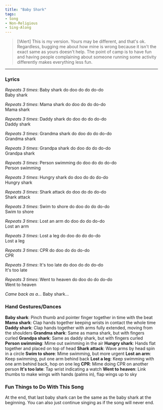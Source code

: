 ```yaml
---
title: "Baby Shark"
tags:
- Song
- Non-Religious
- Sing-Along
---
```


>[!Alert]
> This is my version. Yours may be different, and that's ok. Regardless, bugging me about how mine is wrong because it isn't the exact same as yours doesn't help. The point of camp is to have fun and having people complaining about someone running some activity differently makes everything less fun.

---

### Lyrics

*Repeats 3 times*: Baby shark do doo do do do-do  
Baby shark

*Repeats 3 times*: Mama shark do doo do do do-do  
Mama shark

*Repeats 3 times*: Daddy shark do doo do do do-do  
Daddy shark

*Repeats 3 times*: Grandma shark do doo do do do-do  
Grandma shark

*Repeats 3 times*: Grandpa shark do doo do do do-do  
Grandpa shark

*Repeats 3 times*: Person swimming do doo do do do-do  
Person swimming

*Repeats 3 times*: Hungry shark do doo do do do-do  
Hungry shark

*Repeats 3 times*: Shark attack do doo do do do-do  
Shark attack

*Repeats 3 times*: Swim to shore do doo do do do-do  
Swim to shore

*Repeats 3 times*: Lost an arm do doo do do do-do  
Lost an arm

*Repeats 3 times*: Lost a leg do doo do do do-do  
Lost a leg 

*Repeats 3 times*: CPR do doo do do do-do  
CPR

*Repeats 3 times*: It's too late do doo do do do-do  
It's too late

*Repeats 3 times*: Went to heaven do doo do do do-do  
Went to heaven

*Came back as a...* Baby shark...

### Hand Gestures/Dances

**Baby shark**: Pinch thumb and pointer finger together in time with the beat
**Mama shark**: Clap hands together keeping wrists in contact the whole time
**Daddy shark**: Clap hands together with arms fully extended, moving from the shoulders
**Grandma shark**: Same as mama shark, but with fingers curled
**Grandpa shark**: Same as daddy shark, but with fingers curled
**Person swimming**: Mime out swimming in the air
**Hungry shark**: Hands flat together and placed on top of head
**Shark attack**: Wave arms by head spin in a circle
**Swim to shore**: Mime swimming, but more urgent
**Lost an arm**: Keep swimming, put one arm behind back
**Lost a leg**: Keep swimming with one arm behind back, hop on one leg
**CPR**: Mime doing CPR on another person
**It's too late**: Tap wrist indicating a watch
**Went to heaven**: Link thumbs to make wings with hands (palms in), flap wings up to sky

### Fun Things to Do With This Song

At the end, that last baby shark can be the same as the baby shark at the beginning. You can also just continue singing as if the song will never end. 